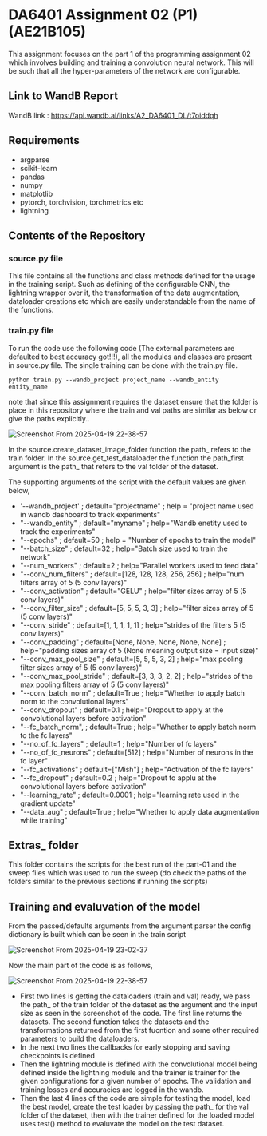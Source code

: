 # DA6401 Assignment 02 (P1) (AE21B105)
  This assignment focuses on the part 1 of the programming assignment 02 which involves building and training a convolution neural network. This will be such that all the hyper-parameters of the network are configurable.

## Link to WandB Report
WandB link : https://api.wandb.ai/links/A2_DA6401_DL/t7oiddqh
## Requirements
- argparse
- scikit-learn
- pandas
- numpy
- matplotlib
- pytorch, torchvision, torchmetrics etc
- lightning

## Contents of the Repository
### source.py file
This file contains all the functions and class methods defined for the usage in the training script. Such as defining of the configurable CNN, the lightning wrapper over it, the transformation of the data augmentation, dataloader creations etc which are easily understandable from the name of the functions.

### train.py file
To run the code use the following code (The external parameters are defaulted to best accuracy got!!!), all the modules and classes are present in source.py file. The single training can be done with the train.py file.

```
python train.py --wandb_project project_name --wandb_entity entity_name
```

note that since this assignment requires the dataset ensure that the folder is place in this repository where the train and val paths are similar as below or give the paths explicitly..

![Screenshot From 2025-04-19 22-38-57](https://github.com/user-attachments/assets/76076414-bc73-40df-8542-cdfd8ca9a6c1)

In the source.create_dataset_image_folder function the path_ refers to the train folder. In the source.get_test_dataloader the function the path_first argument is the path_ that refers to the val folder of the dataset.

The supporting arguments of the script with the default values are given below,
- '--wandb_project' ; default="projectname" ; help = "project name used in wandb dashboard to track experiments"
- "--wandb_entity" ; default="myname" ; help="Wandb enetity used to track the experiments"
- "--epochs" ; default=50 ; help = "Number of epochs to train the model"
- "--batch_size" ; default=32 ; help="Batch size used to train the network"
- "--num_workers" ;  default=2 ; help="Parallel workers used to feed data"
- "--conv_num_filters" ; default=[128, 128, 128, 256, 256] ; help="num filters array of 5 (5 conv layers)"
- "--conv_activation" ; default="GELU" ; help="filter sizes array of 5 (5 conv layers)"
- "--conv_filter_size" ; default=[5, 5, 5, 3, 3] ; help="filter sizes array of 5 (5 conv layers)"
- "--conv_stride" ; default=[1, 1, 1, 1, 1] ; help="strides of the filters 5 (5 conv layers)"
- "--conv_padding" ; default=[None, None, None, None, None] ; help="padding sizes array of 5 (None meaning output size = input size)"
- "--conv_max_pool_size" ; default=[5, 5, 5, 3, 2] ; help="max pooling filter sizes array of 5 (5 conv layers)"
- "--conv_max_pool_stride" ; default=[3, 3, 3, 2, 2] ; help="strides of the max pooling filters array of 5 (5 conv layers)"
- "--conv_batch_norm" ; default=True ; help="Whether to apply batch norm to the convolutional layers"
- "--conv_dropout" ; default=0.1 ; help="Dropout to apply at the convolutional layers before activation"
- "--fc_batch_norm", ; default=True ; help="Whether to apply batch norm to the fc layers"
- "--no_of_fc_layers" ; default=1 ; help="Number of fc layers"
- "--no_of_fc_neurons" ; default=[512] ; help="Number of neurons in the fc layer"
- "--fc_activations" ; default=["Mish"] ; help="Activation of the fc layers"
- "--fc_dropout" ; default=0.2 ; help="Dropout to applu at the convolutional layers before activation"
- "--learning_rate" ; default=0.0001 ; help="learning rate used in the gradient update"
- "--data_aug" ; default=True ; help="Whether to apply data augmentation while training"

## Extras_ folder
This folder contains the scripts for the best run of the part-01 and the sweep files which was used to run the sweep (do check the paths of the folders similar to the previous sections if running the scripts)

## Training and evaluvation of the model
From the passed/defaults arguments from the argument parser the config dictionary is built which can be seen in the train script

![Screenshot From 2025-04-19 23-02-37](https://github.com/user-attachments/assets/c7b146b4-a7c2-4b03-91bf-a42894510cab)

Now the main part of the code is as follows,

![Screenshot From 2025-04-19 22-38-57](https://github.com/user-attachments/assets/76076414-bc73-40df-8542-cdfd8ca9a6c1)

- First two lines is getting the dataloaders (train and val) ready, we pass the path_ of the train folder of the dataset as the argument and the input size as seen in the screenshot of the code. The first line returns the datasets. The second function takes the datasets and the transformations returned from the first fucntion and some other required parameters to build the dataloaders.
- In the next two lines the callbacks for early stopping and saving checkpoints is defined
- Then the lightning module is defined with the convolutional model being defined inside the lightning module and the trainer is trainer for the given configurations for a given number of epochs. The validation and training losses and accuracies are logged in the wandb.
- Then the last 4 lines of the code are simple for testing the model, load the best model, create the test loader by passing the path_ for the val folder of the dataset, then with the trainer defined for the loaded model uses test() method to evaluvate the model on the test dataset.


  

